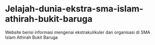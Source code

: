 # Jelajah-dunia-ekstra-sma-islam-athirah-bukit-baruga
Website berisi informasi mengenai ekstrakulikuler dan organisasi di SMA Islam Athirah Bukit Baruga

